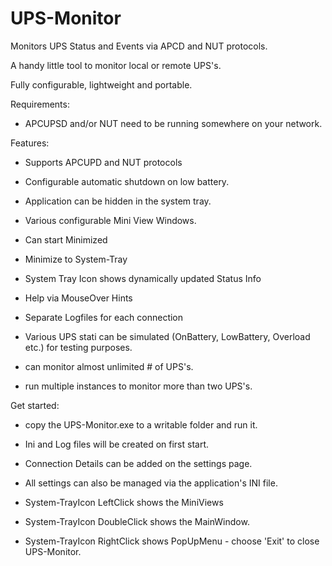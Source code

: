 # UPS-Monitor

Monitors UPS Status and Events via APCD and NUT protocols. 

A handy little tool to monitor local or remote UPS's.

Fully configurable, lightweight and portable.


Requirements: 

- APCUPSD and/or NUT need to be running somewhere on your network.


Features:

- Supports APCUPD and NUT protocols

- Configurable automatic shutdown on low battery.

- Application can be hidden in the system tray.

- Various configurable Mini View Windows. 

- Can start Minimized

- Minimize to System-Tray

- System Tray Icon shows dynamically updated Status Info
 
- Help via MouseOver Hints 

- Separate Logfiles for each connection 

- Various UPS stati can be simulated (OnBattery, LowBattery, Overload etc.) for testing purposes.

- can monitor almost unlimited # of UPS's.

- run multiple instances to monitor more than two UPS's.


Get started: 

- copy the UPS-Monitor.exe to a writable folder and run it. 
 
- Ini and Log files will be created on first start. 

- Connection Details can be added on the settings page. 

- All settings can also be managed via the application's INI file. 

- System-TrayIcon LeftClick shows the MiniViews

- System-TrayIcon DoubleClick shows the MainWindow.

- System-TrayIcon RightClick shows PopUpMenu - choose 'Exit' to close UPS-Monitor.
